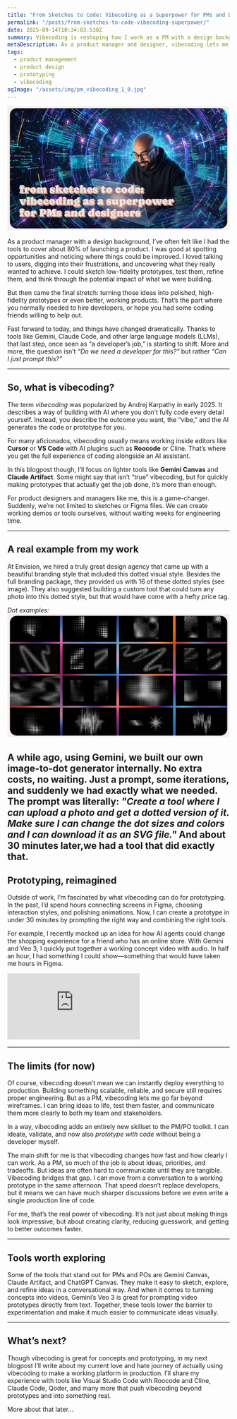```yaml
---
title: "From Sketches to Code: Vibecoding as a Superpower for PMs and Designers"
permalink: "/posts/from-sketches-to-code-vibecoding-superpower/"
date: 2025-09-14T10:34:03.530Z
summary: Vibecoding is reshaping how I work as a PM with a design background—turning ideas into working prototypes in minutes without needing to code everything myself.
metaDescription: As a product manager and designer, vibecoding lets me go beyond sketches and Figma files. With AI tools like Gemini and Claude Code, I can create working prototypes, test ideas faster, and add an entirely new skillset to my PM toolkit.
tags:
  - product management
  - product design
  - prototyping
  - vibecoding
ogImage: "/assets/img/pm_vibecoding_1_0.jpg"
---
```


![Person on a laptop with all kinds of code around him as if he's 'vibecoding'](/src/assets/img/pm_vibecoding_1_0.jpg)

As a product manager with a design background, I’ve often felt like I had the tools to cover about 80% of launching a product. I was good at spotting opportunities and noticing where things could be improved. I loved talking to users, digging into their frustrations, and uncovering what they really wanted to achieve. I could sketch low-fidelity prototypes, test them, refine them, and think through the potential impact of what we were building.  

But then came the final stretch: turning those ideas into polished, high-fidelity prototypes or even better, working products. That’s the part where you normally needed to hire developers, or hope you had some coding friends willing to help out.  

Fast forward to today, and things have changed dramatically. Thanks to tools like Gemini, Claude Code, and other large language models (LLMs), that last step, once seen as “a developer’s job,” is starting to shift. More and more, the question isn’t *“Do we need a developer for this?”* but rather *“Can I just prompt this?”*  

---

## So, what is vibecoding?  
The term *vibecoding* was popularized by Andrej Karpathy in early 2025. It describes a way of building with AI where you don’t fully code every detail yourself. Instead, you describe the outcome you want, the “vibe,” and the AI generates the code or prototype for you.  

For many aficionados, vibecoding usually means working inside editors like **Cursor** or **VS Code** with AI plugins such as **Roocode** or Cline. That’s where you get the full experience of coding alongside an AI assistant.  

In this blogpost though, I’ll focus on lighter tools like **Gemini Canvas** and **Claude Artifact**. Some might say that isn’t “true” vibecoding, but for quickly making prototypes that actually get the job done, it’s more than enough.  

For product designers and managers like me, this is a game-changer. Suddenly, we’re not limited to sketches or Figma files. We can create working demos or tools ourselves, without waiting weeks for engineering time.  

---

## A real example from my work  
At Envision, we hired a truly great design agency that came up with a beautiful branding style that included this dotted visual style. Besides the full branding package, they provided us with 16 of these dotted styles (see image). They also suggested building a custom tool that could turn any photo into this dotted style, but that would have come with a hefty price tag.  

*Dot examples: ![Dot examples shown in a grid of 4 by 4](/src/assets/img/pm_vibecoding_1_1.jpg)*  

A while ago, using Gemini, we built our own image-to-dot generator internally. No extra costs, no waiting. Just a prompt, some iterations, and suddenly we had exactly what we needed. The prompt was literally: *"Create a tool where I can upload a photo and get a dotted version of it. Make sure I can change the dot sizes and colors and I can download it as an SVG file."* And about 30 minutes later,we had a tool that did exactly that.
---


## Prototyping, reimagined  
Outside of work, I’m fascinated by what vibecoding can do for prototyping. In the past, I’d spend hours connecting screens in Figma, choosing interaction styles, and polishing animations. Now, I can create a prototype in under 30 minutes by prompting the right way and combining the right tools.  

For example, I recently mocked up an idea for how AI agents could change the shopping experience for a friend who has an online store. With Gemini and Veo 3, I quickly put together a working concept video with audio. In half an hour, I had something I could *show*—something that would have taken me hours in Figma.  

<div class="video-responsive-wrapper">
  <iframe 
    src="https://www.youtube.com/embed/vwD_GPp-bgE" 
    title="AI Shopping Assistant Prototype" 
    frameborder="0" 
    allow="accelerometer; autoplay; clipboard-write; encrypted-media; gyroscope; picture-in-picture; web-share" 
    referrerpolicy="strict-origin-when-cross-origin" 
    allowfullscreen
  ></iframe>
</div>  

---

## The limits (for now)  
Of course, vibecoding doesn’t mean we can instantly deploy everything to production. Building something scalable, reliable, and secure still requires proper engineering. But as a PM, vibecoding lets me go far beyond wireframes. I can bring ideas to life, test them faster, and communicate them more clearly to both my team and stakeholders.  

In a way, vibecoding adds an entirely new skillset to the PM/PO toolkit. I can ideate, validate, and now also *prototype with code* without being a developer myself.  

The main shift for me is that vibecoding changes how fast and how clearly I can work. As a PM, so much of the job is about ideas, priorities, and tradeoffs. But ideas are often hard to communicate until they are tangible. Vibecoding bridges that gap. I can move from a conversation to a working prototype in the same afternoon. That speed doesn’t replace developers, but it means we can have much sharper discussions before we even write a single production line of code.  

For me, that’s the real power of vibecoding. It’s not just about making things look impressive, but about creating clarity, reducing guesswork, and getting to better outcomes faster.  

---

## Tools worth exploring  
Some of the tools that stand out for PMs and POs are Gemini Canvas, Claude Artifact, and ChatGPT Canvas. They make it easy to sketch, explore, and refine ideas in a conversational way. And when it comes to turning concepts into videos, Gemini’s Veo 3 is great for prompting video prototypes directly from text. Together, these tools lower the barrier to experimentation and make it much easier to communicate ideas visually.  

---

## What’s next?  
Though vibecoding is great for concepts and prototyping, in my next blogpost I’ll write about my current love and hate journey of actually using vibecoding to make a working platform in production. I’ll share my experience with tools like Visual Studio Code with Roocode and Cline, Claude Code, Qoder, and many more that push vibecoding beyond prototypes and into something real.  

More about that later...  